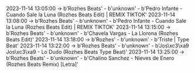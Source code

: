2023-11-14 13:05:00 -> b'Rozhes Beats' - b'unknown' - b'Pedro Infante - Cuando Sale la Luna (Rozhes Beats Edit) | REMIX TIKTOK'
2023-11-14 13:08:00 -> b'Rozhes Beats' - b'unknown' - b'Pedro Infante - Cuando Sale la Luna (Rozhes Beats Edit) | REMIX TIKTOK'
2023-11-14 13:15:00 -> b'Rozhes Beats' - b'unknown' - b'Chavela Vargas - La Llorona (Rozhes Beats Edit)'
2023-11-14 13:18:00 -> b'Rozhes' - b'unknown' - b'Triste | Type Beat'
2023-11-14 13:22:00 -> b'Rozhes Beats' - b'unknown' - b'Jos\xc3\xa9 Jos\xc3\xa9 - Lo Dudo (Rozhes Beats Type Beat)'
2023-11-14 13:25:00 -> b'Rozhes Beats' - b'unknown' - b'Chalino Sanchez - Nieves de Enero (Rozhes Beats Remix) [Letra]'
